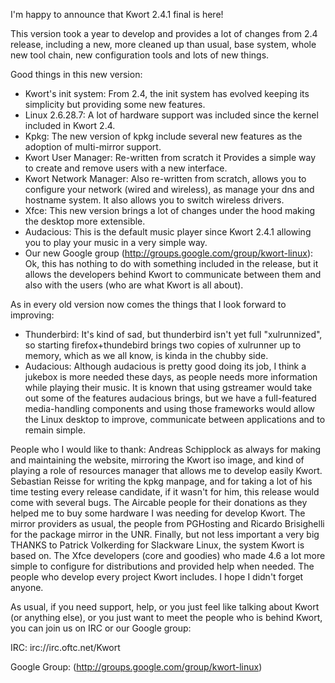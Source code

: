 I'm happy to announce that Kwort 2.4.1 final is here!

This version took a year to develop and provides a lot of changes from 2.4 release, including a new, more cleaned up than usual, base system, whole new tool chain, new configuration tools and lots of new things.

Good things in this new version:

* Kwort's init system: From 2.4, the init system has evolved keeping its simplicity but providing some new features.
* Linux 2.6.28.7: A lot of hardware support was included since the kernel included in Kwort 2.4.
* Kpkg: The new version of kpkg include several new features as the adoption of multi-mirror support.
* Kwort User Manager: Re-written from scratch it Provides a simple way to create and remove users with a new interface.
* Kwort Network Manager: Also re-written from scratch, allows you to configure your network (wired and wireless), as manage your dns and hostname system. It also allows you to switch wireless drivers.
* Xfce: This new version brings a lot of changes under the hood making the desktop more extensible.
* Audacious: This is the default music player since Kwort 2.4.1 allowing you to play your music in a very simple way.
* Our new Google group (http://groups.google.com/group/kwort-linux): Ok, this has nothing to do with something included in the release, but it allows the developers behind Kwort to communicate between them and also with the users (who are what Kwort is all about).

As in every old version now comes the things that I look forward to improving:

* Thunderbird: It's kind of sad, but thunderbird isn't yet full "xulrunnized", so starting firefox+thundebird brings two copies of xulrunner up to memory, which as we all know, is kinda in the chubby side.
* Audacious: Although audacious is pretty good doing its job, I think a jukebox is more needed these days, as people needs more information while playing their music. It is known that using gstreamer would take out some of the features audacious brings, but we have a full-featured media-handling components and using those frameworks would allow the Linux desktop to improve, communicate between applications and to remain simple.


People who I would like to thank:
Andreas Schipplock as always for making and maintaining the website, mirroring the Kwort iso image, and kind of playing a role of resources manager that allows me to develop easily Kwort.
Sebastian Reisse for writing the kpkg manpage, and for taking a lot of his time testing every release candidate, if it wasn't for him, this release would come with several bugs.
The Aircable people for their donations as they helped me to buy some hardware I was needing for develop Kwort.
The mirror providers as usual, the people from PGHosting and Ricardo Brisighelli for the package mirror in the UNR.
Finally, but not less important a very big THANKS to Patrick Volkerding for Slackware Linux, the system Kwort is based on.
The Xfce developers (core and goodies) who made 4.6 a lot more simple to configure for distributions and provided help when needed.
The people who develop every project Kwort includes. I hope I didn't forget anyone.

As usual, if you need support, help, or you just feel like talking about Kwort (or anything else), or you just want to meet the people who is behind Kwort, you can join us on IRC or our Google group:

IRC: irc://irc.oftc.net/Kwort

Google Group: (http://groups.google.com/group/kwort-linux)

